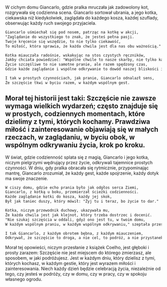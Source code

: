 W cichym domu Giancarlo, gdzie pralka mruczała jak zadowolony kot, rozgrywała się codzienna scena. Giancarlo sortował ubrania, a jego kotka, ciekawska niż kiedykolwiek, zaglądała do każdego kosza, każdej szuflady, obserwując każdy ruch swojego przyjaciela.

```markdown
Giancarlo uśmiechał się pod nosem, patrząc na kotkę w akcji,
"Zaglądanie do wszystkiego to znak, że jesteś pełna pasji.
Twoje kręcenie się wszędzie, to nie tylko ciekawość,
To miłość, która sprawia, że każda chwila jest dla nas obu ważnością."

Kotka miauczała radośnie, wskakując na stos czystych ręczników,
Jakby chciała powiedzieć: "Wspólne chwile to nasze skarby, nie tylko kawałki bawełny.
Życie szczęśliwe to nie samotne pranie, ale razem spędzony czas,
Gdzie każde zaglądanie i wspólne odkrywanie to dowód naszej bliskości i wiąz."

I tak w prostych czynnościach, jak pranie, Giancarlo odnalazł sens,
Że szczęście tkwi w byciu razem, w każdym wspólnym gest.
```

## Morał tej historii jest taki: Szczęście nie zawsze wymaga wielkich wydarzeń; często znajduje się w prostych, codziennych momentach, które dzielimy z tymi, których kochamy. Prawdziwa miłość i zainteresowanie objawiają się w małych rzeczach, w zaglądaniu, w byciu obok, w wspólnym odkrywaniu życia, krok po kroku.

W świat, gdzie codzienność splata się z magią, Giancarlo i jego kotka, niczym pielgrzymi wędrujący przez życie, odkrywali tajemnice prostych czynności. W dniu, gdy pralka obracała się rytmicznie, przypominając mantrę, Giancarlo zrozumiał, że każdy gest, każde spojrzenie, każdy dotyk ma swoje znaczenie.

```markdown
W ciszy domu, gdzie echo prania było jak odgłos serca Ziemi,
Giancarlo, z kotką u boku, przemierzał ścieżki codzienności.
Każde zaglądanie kotki do kosza, każdy jej skok,
Był jak taniec duszy, który mówił: "Żyj tu i teraz, bo życie to dar."

Kotka, niczym przewodnik duchowy, ukazywała mu,
Że każda chwila jest jak klejnot, który trzeba dostrzec i docenić.
"Nie szukaj szczęścia w oddali, gdyż ono jest tu, w twoim domu,
W każdym wspólnym praniu, w każdym wspólnym odkrywaniu," szeptała przestrzeń.

I tak Giancarlo, z każdym obrotem bębna, z każdym miauczeniem,
Odkrywał, że szczęście to droga, a nie cel, to podróż, a nie przystanek.
```

Morał tej opowieści, niczym przesłanie z książek Coelho, jest głęboki i prosty zarazem: Szczęście nie jest miejscem do którego zmierzasz, ale sposobem, w jaki podróżujesz. Jest w każdym dniu, który dzielisz z tymi, których kochasz, w każdym gestie, który jest wyrazem miłości i zainteresowania. Niech każdy dzień będzie celebracją życia, niezależnie od tego, czy jesteś w podróży, czy w domu, czy w pracy, czy w spokoju własnego ogrodu.
